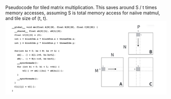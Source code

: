 Pseudocode for tiled matrix multiplication. This saves around S / t times memory accesses, assuming S is total memory access for naiive matmul, and tile size of (t, t).
![](https://github.com/WeiqiPeng0/CUDA_Learning/blob/main/resource/tiled_mm.png)
